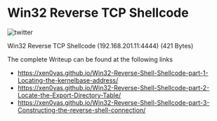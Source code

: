 # Win32 Reverse TCP Shellcode

![twitter](https://img.shields.io/twitter/follow/xen0vas.svg?style=social)

Win32 Reverse TCP Shellcode (192.168.201.11:4444) (421 Bytes)

The complete Writeup can be found at the following links 

- https://xen0vas.github.io/Win32-Reverse-Shell-Shellcode-part-1-Locating-the-kernelbase-address/
- https://xen0vas.github.io/Win32-Reverse-Shell-Shellcode-part-2-Locate-the-Export-Directory-Table/
- https://xen0vas.github.io/Win32-Reverse-Shell-Shellcode-part-3-Constructing-the-reverse-shell-connection/
